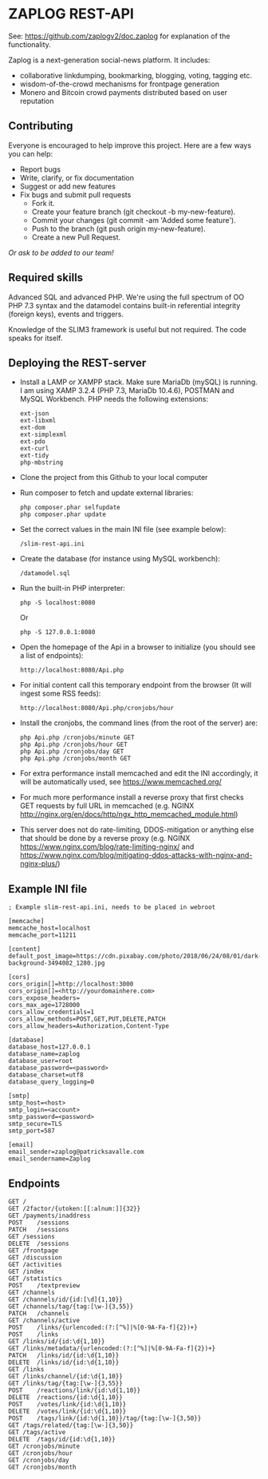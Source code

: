 # ZAPLOG REST-API

See: https://github.com/zaplogv2/doc.zaplog for explanation of the functionality.

Zaplog is a next-generation social-news platform. It includes:

- collaborative linkdumping, bookmarking, blogging, voting, tagging etc.
- wisdom-of-the-crowd mechanisms for frontpage generation
- Monero and Bitcoin crowd payments distributed based on user reputation

## Contributing

Everyone is encouraged to help improve this project. Here are a few ways you can help:

- Report bugs
- Write, clarify, or fix documentation
- Suggest or add new features
- Fix bugs and submit pull requests
  - Fork it.
  - Create your feature branch (git checkout -b my-new-feature).
  - Commit your changes (git commit -am 'Added some feature').
  - Push to the branch (git push origin my-new-feature).
  - Create a new Pull Request.

*Or ask to be added to our team!*

## Required skills

Advanced SQL and advanced PHP. We're using the full spectrum of OO PHP 7.3 syntax and the datamodel
contains built-in referential integrity (foreign keys), events and triggers.

Knowledge of the SLIM3 framework is useful but not required. The code speaks for itself.

## Deploying the REST-server

- Install a LAMP or XAMPP stack. Make sure MariaDb (mySQL) is running. I am using XAMP 3.2.4 (PHP 7.3, MariaDb 10.4.6), POSTMAN and MySQL Workbench. PHP needs the following extensions:

      ext-json
      ext-libxml
      ext-dom
      ext-simplexml
      ext-pdo
      ext-curl
      ext-tidy
      php-mbstring


- Clone the project from this Github to your local computer


- Run composer to fetch and update external libraries:

      php composer.phar selfupdate  
      php composer.phar update

- Set the correct values in the main INI file (see example below):

      /slim-rest-api.ini 

- Create the database (for instance using MySQL workbench):

      /datamodel.sql

- Run the built-in PHP interpreter:

      php -S localhost:8080

  Or

      php -S 127.0.0.1:8080

- Open the homepage of the Api in a browser to initialize (you should see a list of endpoints):

      http://localhost:8080/Api.php

- For initial content call this temporary endpoint from the browser (It will ingest some RSS feeds):

      http://localhost:8080/Api.php/cronjobs/hour

- Install the cronjobs, the command lines (from the root of the server) are:

      php Api.php /cronjobs/minute GET
      php Api.php /cronjobs/hour GET
      php Api.php /cronjobs/day GET
      php Api.php /cronjobs/month GET

- For extra performance install memcached and edit the INI accordingly, it will be automatically used, see https://www.memcached.org/


- For much more performance install a reverse proxy that first checks GET 
requests by full URL in memcached (e.g. NGINX http://nginx.org/en/docs/http/ngx_http_memcached_module.html)


- This server does not do rate-limiting, DDOS-mitigation or anything else that should be done by a reverse proxy
  (e.g. NGINX https://www.nginx.com/blog/rate-limiting-nginx/ and https://www.nginx.com/blog/mitigating-ddos-attacks-with-nginx-and-nginx-plus/)

## Example INI file

    ; Example slim-rest-api.ini, needs to be placed in webroot
    
    [memcache]
    memcache_host=localhost
    memcache_port=11211

    [content]
    default_post_image=https://cdn.pixabay.com/photo/2018/06/24/08/01/dark-background-3494082_1280.jpg

    [cors]
    cors_origin[]=http://localhost:3000
    cors_origin[]=<http://yourdomainhere.com>
    cors_expose_headers=
    cors_max_age=1728000
    cors_allow_credentials=1
    cors_allow_methods=POST,GET,PUT,DELETE,PATCH
    cors_allow_headers=Authorization,Content-Type
    
    [database]
    database_host=127.0.0.1
    database_name=zaplog
    database_user=root
    database_password=<password>
    database_charset=utf8
    database_query_logging=0
    
    [smtp]
    smtp_host=<host>
    smtp_login=<account>
    smtp_password=<password>
    smtp_secure=TLS
    smtp_port=587
    
    [email]
    email_sender=zaplog@patricksavalle.com
    email_sendername=Zaplog

## Endpoints

    GET	/
    GET	/2factor/{utoken:[[:alnum:]]{32}}
    GET	/payments/inaddress
    POST	/sessions
    PATCH	/sessions
    GET	/sessions
    DELETE	/sessions
    GET	/frontpage
    GET	/discussion
    GET	/activities
    GET	/index
    GET	/statistics
    POST	/textpreview
    GET	/channels
    GET	/channels/id/{id:[\d]{1,10}}
    GET	/channels/tag/{tag:[\w-]{3,55}}
    PATCH	/channels
    GET	/channels/active
    POST	/links/{urlencoded:(?:[^%]|%[0-9A-Fa-f]{2})+}
    POST	/links
    GET	/links/id/{id:\d{1,10}}
    GET	/links/metadata/{urlencoded:(?:[^%]|%[0-9A-Fa-f]{2})+}
    PATCH	/links/id/{id:\d{1,10}}
    DELETE	/links/id/{id:\d{1,10}}
    GET	/links
    GET	/links/channel/{id:\d{1,10}}
    GET	/links/tag/{tag:[\w-]{3,55}}
    POST	/reactions/link/{id:\d{1,10}}
    DELETE	/reactions/{id:\d{1,10}}
    POST	/votes/link/{id:\d{1,10}}
    DELETE	/votes/link/{id:\d{1,10}}
    POST	/tags/link/{id:\d{1,10}}/tag/{tag:[\w-]{3,50}}
    GET	/tags/related/{tag:[\w-]{3,50}}
    GET	/tags/active
    DELETE	/tags/id/{id:\d{1,10}}
    GET	/cronjobs/minute
    GET	/cronjobs/hour
    GET	/cronjobs/day
    GET	/cronjobs/month
